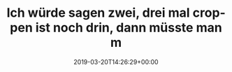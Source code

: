 ---
retweeted: false
source: <a href="https://about.twitter.com/products/tweetdeck" rel="nofollow">TweetDeck</a>
entities:
  user_mentions: []
  urls: []
  symbols: []
  media:
  - expanded_url: https://twitter.com/bascht/status/1108374253282430976/photo/1
    indices:
    - '104'
    - '127'
    url: https://t.co/8MbxH1rL3A
    media_url: http://pbs.twimg.com/media/D2G8cDPW0AI1x0Q.jpg
    id_str: '1108374173401927682'
    id: '1108374173401927682'
    media_url_https: https://pbs.twimg.com/media/D2G8cDPW0AI1x0Q.jpg
    sizes:
      thumb:
        w: '150'
        h: '150'
        resize: crop
      large:
        w: '1752'
        h: '1073'
        resize: fit
      medium:
        w: '1200'
        h: '735'
        resize: fit
      small:
        w: '680'
        h: '416'
        resize: fit
    type: photo
    display_url: pic.twitter.com/8MbxH1rL3A
  hashtags: []
display_text_range:
- '0'
- '127'
favorite_count: '4'
id_str: '1108374253282430976'
truncated: false
retweet_count: '0'
id: '1108374253282430976'
possibly_sensitive: false
created_at: Wed Mar 20 14:26:29 +0000 2019
favorited: false
full_text: Ich würde sagen zwei, drei mal croppen ist noch drin, dann müsste man mal
  wieder ein neues Bild kaufen.
lang: de
extended_entities:
  media:
  - expanded_url: https://twitter.com/bascht/status/1108374253282430976/photo/1
    indices:
    - '104'
    - '127'
    url: https://t.co/8MbxH1rL3A
    media_url: http://pbs.twimg.com/media/D2G8cDPW0AI1x0Q.jpg
    id_str: '1108374173401927682'
    id: '1108374173401927682'
    media_url_https: https://pbs.twimg.com/media/D2G8cDPW0AI1x0Q.jpg
    sizes:
      thumb:
        w: '150'
        h: '150'
        resize: crop
      large:
        w: '1752'
        h: '1073'
        resize: fit
      medium:
        w: '1200'
        h: '735'
        resize: fit
      small:
        w: '680'
        h: '416'
        resize: fit
    type: photo
    display_url: pic.twitter.com/8MbxH1rL3A
tags:
- pesos/twitter
date: '2019-03-20T14:26:29+00:00'
src: https://twitter.com/bascht/status/1108374253282430976
original_url: https://twitter.com/bascht/status/1108374253282430976
type: twitter_tweet
media_url: https://img.bascht.com/twitter/pbs.twimg.com/media/D2G8cDPW0AI1x0Q.jpg
text: Ich würde sagen zwei, drei mal croppen ist noch drin, dann müsste man mal wieder
  ein neues Bild kaufen.
title: Ich würde sagen zwei, drei mal croppen ist noch drin, dann müsste man m

---